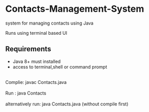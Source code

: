 # Contacts-Management-System

system for managing contacts using Java

Runs using terminal based UI

## Requirements
- Java 8+ must installed
- access to terminal,shell or command prompt

<br>
Complie: javac Contacts.java
<br><br>
Run    : java Contacts 
<br><br>
alternatively run: java Contacts.java (without compile first)
